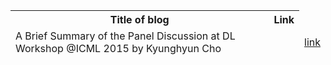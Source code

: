 <table>
    <thead>
      <tr>
        <th>Title of blog</th>
        <th>Link</th>
      </tr>
        <tr>
            <td>A Brief Summary of the Panel Discussion at DL Workshop @ICML 2015 by Kyunghyun Cho<td>
            <td><a href="http://deeplearning.net/2015/07/13/a-brief-summary-of-the-panel-discussion-at-dl-workshop-icml-2015/">link</a></td>
        </tr>
    </thead>
    <tbody>
    </tbody>
  </table>

